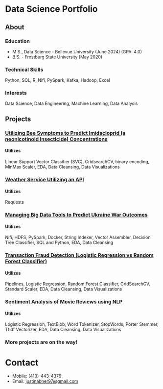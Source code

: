 # Data Science Portfolio

## About
### Education
- M.S., Data Science - Bellevue University (June 2024) (GPA: 4.0)
- B.S. - Frostburg State University (May 2020)

### Technical Skills
Python, SQL, R, Nifi, PySpark, Kafka, Hadoop, Excel

### Interests
Data Science, Data Engineering, Machine Learning, Data Analysis



## Projects
### [Utilizing Bee Symptoms to Predict Imidacloprid (a neonicotinoid insecticide) Concentrations](https://github.com/JustinAbner/Neonicotinoids_Bees_and_ML)
#### Utilizes 
Linear Support Vector Classifier (SVC), GridsearchCV, binary encoding, MinMax Scaler, EDA, Data Cleansing, Data Visualizations

### [Weather Service Utilizing an API](https://github.com/JustinAbner/Weather_Service)
#### Utilizes 
Requests

### [Managing Big Data Tools to Predict Ukraine War Outcomes](https://github.com/JustinAbner/UkraineWar_and_BigDataTools)
#### Utilizes 
Nifi, HDFS, PySpark, Docker, String Indexer, Vector Assembler, Decision Tree Classifier, SQL and Python, EDA, Data Cleansing


### [Transaction Fraud Detection (Logistic Regression vs Random Forest Classifier)](https://github.com/JustinAbner/Transaction_Fraud_ML)
#### Utilizes 
Pipelines, Logistic Regression, Random Forest Classifier, GridSearchCV, Standard Scaler, EDA, Data Cleansing, Data Visualizations

### [Sentiment Analysis of Movie Reviews using NLP](https://github.com/JustinAbner/Analyzing_Movie_Reviews_with_NLP)
#### Utilizes
Logistic Regression, TextBlob, Word Tokenizer, StopWords, Porter Stemmer, Tfidf Vectorizer, EDA, Data Cleansing, Data Visualizations


### More projects are on the way!

# Contact
- Mobile: (410)-443-4376
- Email: justinabner97@gmail.com
